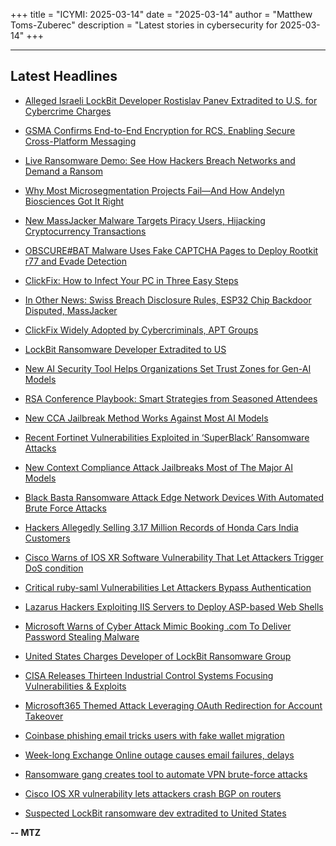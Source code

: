 +++
title = "ICYMI: 2025-03-14"
date = "2025-03-14"
author = "Matthew Toms-Zuberec"
description = "Latest stories in cybersecurity for 2025-03-14"
+++

---------------------------------------------------------------------------
## Latest Headlines
- [Alleged Israeli LockBit Developer Rostislav Panev Extradited to U.S. for Cybercrime Charges](https://thehackernews.com/2025/03/alleged-israeli-lockbit-developer.html)

- [GSMA Confirms End-to-End Encryption for RCS, Enabling Secure Cross-Platform Messaging](https://thehackernews.com/2025/03/gsma-confirms-end-to-end-encryption-for.html)

- [Live Ransomware Demo: See How Hackers Breach Networks and Demand a Ransom](https://thehackernews.com/2025/03/live-ransomware-demo-see-how-hackers.html)

- [Why Most Microsegmentation Projects Fail—And How Andelyn Biosciences Got It Right](https://thehackernews.com/2025/03/why-most-microsegmentation-projects.html)

- [New MassJacker Malware Targets Piracy Users, Hijacking Cryptocurrency Transactions](https://thehackernews.com/2025/03/new-massjacker-malware-targets-piracy.html)

- [OBSCURE#BAT Malware Uses Fake CAPTCHA Pages to Deploy Rootkit r77 and Evade Detection](https://thehackernews.com/2025/03/obscurebat-malware-uses-fake-captcha.html)

- [ClickFix: How to Infect Your PC in Three Easy Steps](https://krebsonsecurity.com/2025/03/clickfix-how-to-infect-your-pc-in-three-easy-steps/)

- [In Other News: Swiss Breach Disclosure Rules, ESP32 Chip Backdoor Disputed, MassJacker](https://www.securityweek.com/in-other-news-swiss-breach-disclosure-rules-esp32-chip-backdoor-disputed-massjacker/)

- [ClickFix Widely Adopted by Cybercriminals, APT Groups](https://www.securityweek.com/clickfix-widely-adopted-by-cybercriminals-apt-groups/)

- [LockBit Ransomware Developer Extradited to US](https://www.securityweek.com/lockbit-ransomware-developer-extradited-to-us/)

- [New AI Security Tool Helps Organizations Set Trust Zones for Gen-AI Models](https://www.securityweek.com/new-ai-security-tool-helps-organizations-set-trust-zones-for-gen-ai-models/)

- [RSA Conference Playbook: Smart Strategies from Seasoned Attendees](https://www.securityweek.com/rsa-conference-playbook-smart-strategies-from-seasoned-attendees/)

- [New CCA Jailbreak Method Works Against Most AI Models](https://www.securityweek.com/new-cca-jailbreak-method-works-against-most-ai-models/)

- [Recent Fortinet Vulnerabilities Exploited in ‘SuperBlack’ Ransomware Attacks](https://www.securityweek.com/recent-fortinet-vulnerabilities-exploited-in-superblack-ransomware-attacks/)

- [New Context Compliance Attack Jailbreaks Most of The Major AI Models](https://cybersecuritynews.com/new-context-compliance-attack-jailbreaks-ai-models/)

- [Black Basta Ransomware Attack Edge Network Devices With Automated Brute Force Attacks](https://cybersecuritynews.com/black-basta-ransomware-attack-edge-network-devices/)

- [Hackers Allegedly Selling 3.17 Million Records of Honda Cars India Customers](https://cybersecuritynews.com/hackers-allegedly-selling-honda-cars-data/)

- [Cisco Warns of IOS XR Software Vulnerability That Let Attackers Trigger DoS condition](https://cybersecuritynews.com/cisco-warns-of-ios-xr-software-vulnerability/)

- [Critical ruby-saml Vulnerabilities Let Attackers Bypass Authentication](https://cybersecuritynews.com/ruby-saml-vulnerabilities-bypass-authentication/)

- [Lazarus Hackers Exploiting IIS Servers to Deploy ASP-based Web Shells](https://cybersecuritynews.com/lazarus-hackers-exploiting-iis-servers/)

- [Microsoft Warns of Cyber Attack Mimic Booking .com To Deliver Password Stealing Malware](https://cybersecuritynews.com/microsoft-warns-of-cyber-attack-mimic-booking-com/)

- [United States Charges Developer of LockBit Ransomware Group](https://cybersecuritynews.com/lockbit-ransomware-developer-arrested-2/)

- [CISA Releases Thirteen Industrial Control Systems Focusing Vulnerabilities & Exploits](https://cybersecuritynews.com/cisa-releases-thirteen-industrial-control-systems/)

- [Microsoft365 Themed Attack Leveraging OAuth Redirection for Account Takeover](https://cybersecuritynews.com/microsoft365-themed-attack-leveraging-oauth-redirection/)

- [Coinbase phishing email tricks users with fake wallet migration](https://www.bleepingcomputer.com/news/security/coinbase-phishing-email-tricks-users-with-fake-wallet-migration/)

- [Week-long Exchange Online outage causes email failures, delays](https://www.bleepingcomputer.com/news/microsoft/week-long-exchange-online-outage-causes-email-failures-delays/)

- [Ransomware gang creates tool to automate VPN brute-force attacks](https://www.bleepingcomputer.com/news/security/black-basta-ransomware-creates-automated-tool-to-brute-force-vpns/)

- [Cisco IOS XR vulnerability lets attackers crash BGP on routers](https://www.bleepingcomputer.com/news/security/cisco-vulnerability-lets-attackers-crash-bgp-on-ios-xr-routers/)

- [Suspected LockBit ransomware dev extradited to United States](https://www.bleepingcomputer.com/news/security/suspected-lockbit-ransomware-dev-extradited-to-united-states/)

**-- MTZ**
